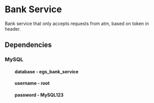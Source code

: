 # Bank Service

Bank service that only accepts requests from atm, based on token in header. 

## Dependencies
### MySQL
#### &emsp;&emsp; database - egs_bank_service
#### &emsp;&emsp; username - root
#### &emsp;&emsp; password - MySQL123